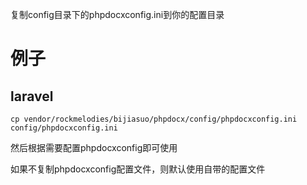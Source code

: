 复制config目录下的phpdocxconfig.ini到你的配置目录

# 例子
## laravel
```
cp vendor/rockmelodies/bijiasuo/phpdocx/config/phpdocxconfig.ini config/phpdocxconfig.ini 
```

然后根据需要配置phpdocxconfig即可使用

如果不复制phpdocxconfig配置文件，则默认使用自带的配置文件
